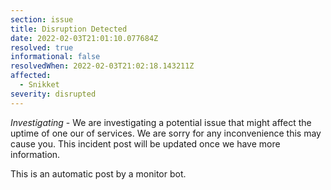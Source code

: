 ```yaml
---
section: issue
title: Disruption Detected
date: 2022-02-03T21:01:10.077684Z
resolved: true
informational: false
resolvedWhen: 2022-02-03T21:02:18.143211Z
affected:
  - Snikket
severity: disrupted
---
```

*Investigating* - We are investigating a potential issue that might affect the uptime of one our of services. We are sorry for any inconvenience this may cause you. This incident post will be updated once we have more information.

This is an automatic post by a monitor bot.
        